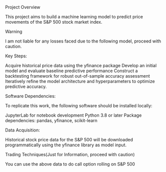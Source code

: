 Project Overview

This project aims to build a machine learning model to predict price movements of the S&P 500 stock market index.

Warning

I am not liable for any losses faced due to the following model, proceed with caution.

Key Steps:

Acquire historical price data using the yfinance package
Develop an initial model and evaluate baseline predictive performance
Construct a backtesting framework for robust out-of-sample accuracy assessment
Iteratively refine the model architecture and hyperparameters to optimize predictive accuracy.

Software Dependencies:

To replicate this work, the following software should be installed locally:

JupyterLab for notebook development
Python 3.8 or later
Package dependencies: pandas, yfinance, scikit-learn

Data Acquisition:

Historical stock price data for the S&P 500 will be downloaded programmatically using the yfinance library as model input.

Trading Techniques(Just for Information, proceed with caution)

You can use the above data to do call option rolling on S&P 500
